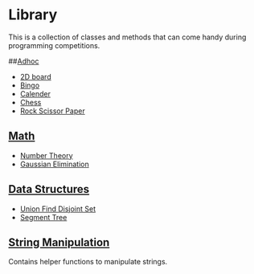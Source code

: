 # Library
This is a collection of classes and methods that can come handy during programming competitions.


##[Adhoc](Adhoc)
- [2D board](Adhoc/2dboard.cpp)
- [Bingo](Adhoc/bingo.cpp)
- [Calender](Adhoc/calender.cpp)
- [Chess](Adhoc/chess.cpp)
- [Rock Scissor Paper](Adhoc/rock_scissor_paper.cpp)

## [Math](Math)
- [Number Theory](Math/number_theory.cpp)
- [Gaussian Elimination](Math/gaussian_elimination.cpp)

## [Data Structures](DataStructures)
- [Union Find Disjoint Set](DataStructures/union_find.cpp)
- [Segment Tree](DataStructures/segment_tree.cpp)

## [String Manipulation](string_manipulations.cpp)
Contains helper functions to manipulate strings.
